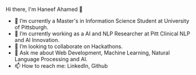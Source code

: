 Hi there, I'm Haneef Ahamed 👋

- 🔭 I’m currently a Master's in Information Science Student at University of Pittsburgh. 
- 🌱 I’m currently working as a AI and NLP Researcher at Pitt Clinical NLP and AI Innovation. 
- 👯 I’m looking to collaborate on Hackathons.  
- 💬 Ask me about Web Development, Machine Learning, Natural Language Processing and AI. 
- 📫 How to reach me: LinkedIn, Github
